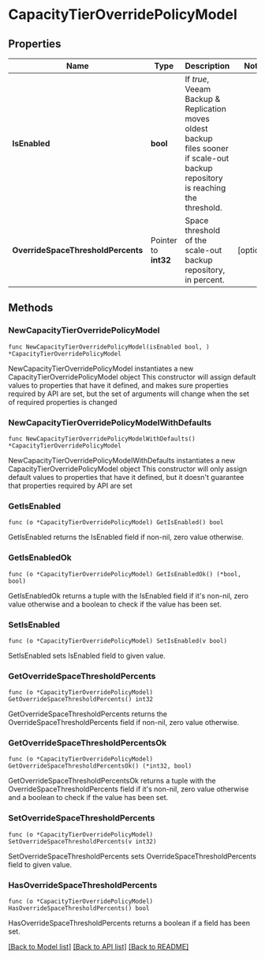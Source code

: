 # CapacityTierOverridePolicyModel

## Properties

Name | Type | Description | Notes
------------ | ------------- | ------------- | -------------
**IsEnabled** | **bool** | If *true*, Veeam Backup &amp; Replication moves oldest backup files sooner if scale-out backup repository is reaching the threshold. | 
**OverrideSpaceThresholdPercents** | Pointer to **int32** | Space threshold of the scale-out backup repository, in percent. | [optional] 

## Methods

### NewCapacityTierOverridePolicyModel

`func NewCapacityTierOverridePolicyModel(isEnabled bool, ) *CapacityTierOverridePolicyModel`

NewCapacityTierOverridePolicyModel instantiates a new CapacityTierOverridePolicyModel object
This constructor will assign default values to properties that have it defined,
and makes sure properties required by API are set, but the set of arguments
will change when the set of required properties is changed

### NewCapacityTierOverridePolicyModelWithDefaults

`func NewCapacityTierOverridePolicyModelWithDefaults() *CapacityTierOverridePolicyModel`

NewCapacityTierOverridePolicyModelWithDefaults instantiates a new CapacityTierOverridePolicyModel object
This constructor will only assign default values to properties that have it defined,
but it doesn't guarantee that properties required by API are set

### GetIsEnabled

`func (o *CapacityTierOverridePolicyModel) GetIsEnabled() bool`

GetIsEnabled returns the IsEnabled field if non-nil, zero value otherwise.

### GetIsEnabledOk

`func (o *CapacityTierOverridePolicyModel) GetIsEnabledOk() (*bool, bool)`

GetIsEnabledOk returns a tuple with the IsEnabled field if it's non-nil, zero value otherwise
and a boolean to check if the value has been set.

### SetIsEnabled

`func (o *CapacityTierOverridePolicyModel) SetIsEnabled(v bool)`

SetIsEnabled sets IsEnabled field to given value.


### GetOverrideSpaceThresholdPercents

`func (o *CapacityTierOverridePolicyModel) GetOverrideSpaceThresholdPercents() int32`

GetOverrideSpaceThresholdPercents returns the OverrideSpaceThresholdPercents field if non-nil, zero value otherwise.

### GetOverrideSpaceThresholdPercentsOk

`func (o *CapacityTierOverridePolicyModel) GetOverrideSpaceThresholdPercentsOk() (*int32, bool)`

GetOverrideSpaceThresholdPercentsOk returns a tuple with the OverrideSpaceThresholdPercents field if it's non-nil, zero value otherwise
and a boolean to check if the value has been set.

### SetOverrideSpaceThresholdPercents

`func (o *CapacityTierOverridePolicyModel) SetOverrideSpaceThresholdPercents(v int32)`

SetOverrideSpaceThresholdPercents sets OverrideSpaceThresholdPercents field to given value.

### HasOverrideSpaceThresholdPercents

`func (o *CapacityTierOverridePolicyModel) HasOverrideSpaceThresholdPercents() bool`

HasOverrideSpaceThresholdPercents returns a boolean if a field has been set.


[[Back to Model list]](../README.md#documentation-for-models) [[Back to API list]](../README.md#documentation-for-api-endpoints) [[Back to README]](../README.md)


